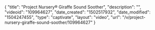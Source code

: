 {
    "title": "Project Nursery&reg; Giraffe Sound Soother",
    "description": "",
    "videoid": "109964627",
    "date_created": "1502517932",
    "date_modified": "1504247455",
    "type": "captivate",
    "layout": "video",
    "url": "\/v\/project-nursery-giraffe-sound-soother\/109964627"
}
